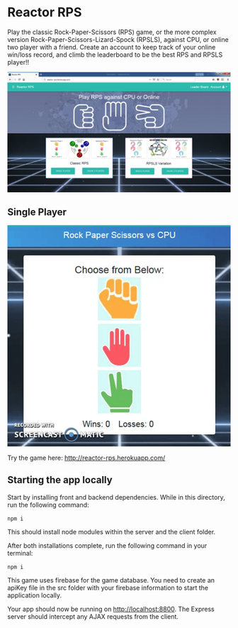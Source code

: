 # Reactor RPS

Play the classic Rock-Paper-Scissors (RPS) game, or the more complex version Rock-Paper-Scissors-Lizard-Spock (RPSLS), against CPU, or online two player with a friend. Create an account to keep track of your online win/loss record, and climb the leaderboard to be the best RPS and RPSLS player!! 

![Reactor-RPS Homa Page](https://github.com/ChanRahar/Game-Project/blob/master/Git%20Demo/Reactor-RPS.png) 


## Single Player
![Reactor-RPS Single Player](https://github.com/ChanRahar/Game-Project/blob/master/Git%20Demo/RPS-Single.gif)

Try the game here: http://reactor-rps.herokuapp.com/

## Starting the app locally

Start by installing front and backend dependencies. While in this directory, run the following command:

```
npm i
```

This should install node modules within the server and the client folder.

After both installations complete, run the following command in your terminal:

```
npm i
```

This game uses firebase for the game database. You need to create an apiKey file in the src folder with your firebase information to start the application locally.

Your app should now be running on <http://localhost:8800>. The Express server should intercept any AJAX requests from the client.
